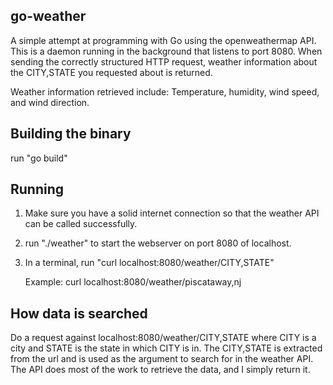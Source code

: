## go-weather
A simple attempt at programming with Go using the openweathermap API. This is a daemon running in the background that listens to port 8080. When sending the correctly structured HTTP request, weather information about the CITY,STATE you requested about is returned. 

Weather information retrieved include: Temperature, humidity, wind speed, and wind direction.

## Building the binary
run "go build"

## Running
1. Make sure you have a solid internet connection so that the weather API can be called successfully.
2. run "./weather" to start the webserver on port 8080 of localhost.
3. In a terminal, run "curl localhost:8080/weather/CITY,STATE"
	
	Example: curl localhost:8080/weather/piscataway,nj

## How data is searched
Do a request against localhost:8080/weather/CITY,STATE where CITY is a city and STATE is the state in which CITY is in. The CITY,STATE is extracted from the url and is used as the argument to search for in the weather API. The API does most of the work to retrieve the data, and I simply return it.
